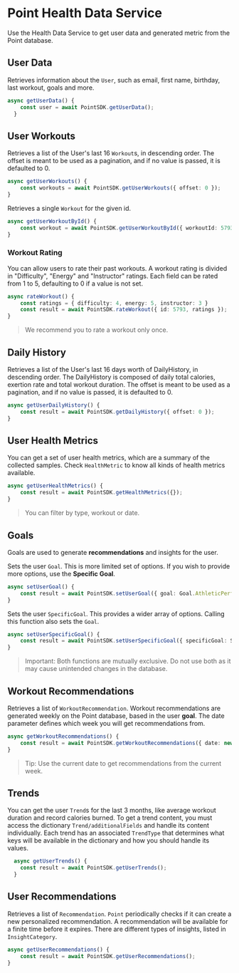 # Point Health Data Service

Use the Health Data Service to get user data and generated metric from the Point database.

## User Data

Retrieves information about the `User`, such as email, first name, birthday, last workout, goals and more.

```typescript
async getUserData() {
    const user = await PointSDK.getUserData();
  }
```

## User Workouts

Retrieves a list of the User's last 16 `Workout`s, in descending order. The offset is meant to be used as a pagination, and if no value is passed, it is defaulted to 0.

```typescript
async getUserWorkouts() {
    const workouts = await PointSDK.getUserWorkouts({ offset: 0 });
}
```

Retrieves a single `Workout` for the given id.

```typescript
async getUserWorkoutById() {
    const workout = await PointSDK.getUserWorkoutById({ workoutId: 5793 });
}
```

### Workout Rating

You can allow users to rate their past workouts. A workout rating is divided in "Difficulty", "Energy" and "Instructor" ratings. Each field can be rated from 1 to 5, defaulting to 0 if a value is not set.

```typescript
async rateWorkout() {
    const ratings = { difficulty: 4, energy: 5, instructor: 3 }
    const result = await PointSDK.rateWorkout({ id: 5793, ratings });
}
```

> We recommend you to rate a workout only once.

## Daily History

Retrieves a list of the User's last 16 days worth of DailyHistory, in descending order. The DailyHistory is composed of daily total calories, exertion rate and total workout duration. The offset is meant to be used as a pagination, and if no value is passed, it is defaulted to 0.

```typescript
async getUserDailyHistory() {
    const result = await PointSDK.getDailyHistory({ offset: 0 });
}
```

## User Health Metrics

You can get a set of user health metrics, which are a summary of the collected samples. Check `HealthMetric` to know all kinds of health metrics available.

```typescript
async getUserHealthMetrics() {
    const result = await PointSDK.getHealthMetrics({});
}
```

> You can filter by type, workout or date.

## Goals

Goals are used to generate **recommendations** and insights for the user.

Sets the user `Goal`. This is more limited set of options. If you wish to provide more options, use the **Specific Goal**.

```typescript
async setUserGoal() {
    const result = await PointSDK.setUserGoal({ goal: Goal.AthleticPerformance });
}
```

Sets the user `SpecificGoal`. This provides a wider array of options. Calling this function also sets the `Goal`.

```typescript
async setUserSpecificGoal() {
    const result = await PointSDK.setUserSpecificGoal({ specificGoal: SpecificGoal.BuildLeanMuscle });
}
```

> Important: Both functions are mutually exclusive. Do not use both as it may cause unintended changes in the database.

## Workout Recommendations

Retrieves a list of `WorkoutRecommendation`. Workout recommendations are generated weekly on the Point database, based in the user **goal**. The date parameter defines which week you will get recommendations from.

```typescript
async getWorkoutRecommendations() {
    const result = await PointSDK.getWorkoutRecommendations({ date: new Date().toISOString() });
}
```

> Tip: Use the current date to get recommendations from the current week.

## Trends

You can get the user `Trend`s for the last 3 months, like average workout duration and record calories burned. To get a trend content, you must access the dictionary `Trend/additionalFields` and handle its content individually. Each trend has an associated `TrendType` that determines what keys will be available in the dictionary and how you should handle its values.

```typescript
  async getUserTrends() {
    const result = await PointSDK.getUserTrends();
  }
```

## User Recommendations

Retrieves a list of `Recommendation`. `Point` periodically checks if it can create a new personalized recommendation. A recommendation will be available for a finite time before it expires. There are different types of insights, listed in `InsightCategory`.

```typescript
async getUserRecommendations() {
    const result = await PointSDK.getUserRecommendations();
}
```
